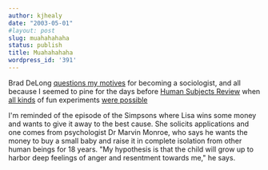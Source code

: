 ```yaml
---
author: kjhealy
date: "2003-05-01"
#layout: post
slug: muahahahaha
status: publish
title: Muahahahaha
wordpress_id: '391'
---
```


Brad DeLong [questions my motives](http://www.j-bradford-delong.net/movable_type/2003_archives/001379.html) for becoming a sociologist, and all because I seemed to pine for the days before [Human Subjects Review](http://206.102.88.10/ohsrsite/) when [all kinds](http://www.prisonexp.org/) of fun experiments [were possible](http://www.new-life.net/milgram.htm)

I'm reminded of the episode of the Simpsons where Lisa wins some money and wants to give it away to the best cause. She solicits applications and one comes from psychologist Dr Marvin Monroe, who says he wants the money to buy a small baby and raise it in complete isolation from other human beings for 18 years. "My hypothesis is that the child will grow up to harbor deep feelings of anger and resentment towards me," he says.
